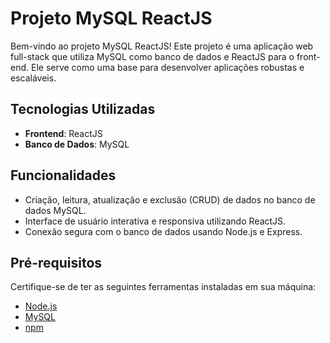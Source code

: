 # Projeto MySQL ReactJS

Bem-vindo ao projeto MySQL ReactJS! Este projeto é uma aplicação web full-stack que utiliza MySQL como banco de dados e ReactJS para o front-end. Ele serve como uma base para desenvolver aplicações robustas e escaláveis.

## Tecnologias Utilizadas

- **Frontend**: ReactJS
- **Banco de Dados**: MySQL

## Funcionalidades

- Criação, leitura, atualização e exclusão (CRUD) de dados no banco de dados MySQL.
- Interface de usuário interativa e responsiva utilizando ReactJS.
- Conexão segura com o banco de dados usando Node.js e Express.

## Pré-requisitos

Certifique-se de ter as seguintes ferramentas instaladas em sua máquina:

- [Node.js](https://nodejs.org/)
- [MySQL](https://www.mysql.com/)
- [npm](https://www.npmjs.com/)
